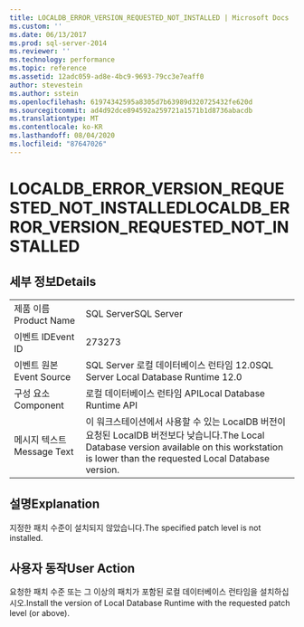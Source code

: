 ```yaml
---
title: LOCALDB_ERROR_VERSION_REQUESTED_NOT_INSTALLED | Microsoft Docs
ms.custom: ''
ms.date: 06/13/2017
ms.prod: sql-server-2014
ms.reviewer: ''
ms.technology: performance
ms.topic: reference
ms.assetid: 12adc059-ad8e-4bc9-9693-79cc3e7eaff0
author: stevestein
ms.author: sstein
ms.openlocfilehash: 61974342595a8305d7b63989d320725432fe620d
ms.sourcegitcommit: ad4d92dce894592a259721a1571b1d8736abacdb
ms.translationtype: MT
ms.contentlocale: ko-KR
ms.lasthandoff: 08/04/2020
ms.locfileid: "87647026"
---
```

# <a name="localdb_error_version_requested_not_installed"></a><span data-ttu-id="10248-102">LOCALDB_ERROR_VERSION_REQUESTED_NOT_INSTALLED</span><span class="sxs-lookup"><span data-stu-id="10248-102">LOCALDB_ERROR_VERSION_REQUESTED_NOT_INSTALLED</span></span>
    
## <a name="details"></a><span data-ttu-id="10248-103">세부 정보</span><span class="sxs-lookup"><span data-stu-id="10248-103">Details</span></span>  
  
|||  
|-|-|  
|<span data-ttu-id="10248-104">제품 이름</span><span class="sxs-lookup"><span data-stu-id="10248-104">Product Name</span></span>|<span data-ttu-id="10248-105">SQL Server</span><span class="sxs-lookup"><span data-stu-id="10248-105">SQL Server</span></span>|  
|<span data-ttu-id="10248-106">이벤트 ID</span><span class="sxs-lookup"><span data-stu-id="10248-106">Event ID</span></span>|<span data-ttu-id="10248-107">273</span><span class="sxs-lookup"><span data-stu-id="10248-107">273</span></span>|  
|<span data-ttu-id="10248-108">이벤트 원본</span><span class="sxs-lookup"><span data-stu-id="10248-108">Event Source</span></span>|<span data-ttu-id="10248-109">SQL Server 로컬 데이터베이스 런타임 12.0</span><span class="sxs-lookup"><span data-stu-id="10248-109">SQL Server Local Database Runtime 12.0</span></span>|  
|<span data-ttu-id="10248-110">구성 요소</span><span class="sxs-lookup"><span data-stu-id="10248-110">Component</span></span>|<span data-ttu-id="10248-111">로컬 데이터베이스 런타임 API</span><span class="sxs-lookup"><span data-stu-id="10248-111">Local Database Runtime API</span></span>|  
|<span data-ttu-id="10248-112">메시지 텍스트</span><span class="sxs-lookup"><span data-stu-id="10248-112">Message Text</span></span>|<span data-ttu-id="10248-113">이 워크스테이션에서 사용할 수 있는 LocalDB 버전이 요청된 LocalDB 버전보다 낮습니다.</span><span class="sxs-lookup"><span data-stu-id="10248-113">The Local Database version available on this workstation is lower than the requested Local Database version.</span></span>|  
  
## <a name="explanation"></a><span data-ttu-id="10248-114">설명</span><span class="sxs-lookup"><span data-stu-id="10248-114">Explanation</span></span>  
 <span data-ttu-id="10248-115">지정한 패치 수준이 설치되지 않았습니다.</span><span class="sxs-lookup"><span data-stu-id="10248-115">The specified patch level is not installed.</span></span>  
  
## <a name="user-action"></a><span data-ttu-id="10248-116">사용자 동작</span><span class="sxs-lookup"><span data-stu-id="10248-116">User Action</span></span>  
 <span data-ttu-id="10248-117">요청한 패치 수준 또는 그 이상의 패치가 포함된 로컬 데이터베이스 런타임을 설치하십시오.</span><span class="sxs-lookup"><span data-stu-id="10248-117">Install the version of Local Database Runtime with the requested patch level (or above).</span></span>  
  
  
